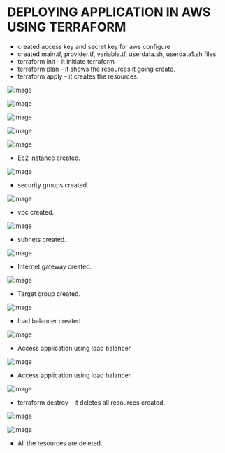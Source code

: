 # DEPLOYING APPLICATION IN AWS USING TERRAFORM
- created access key and secret key for aws configure
- created main.tf, provider.tf, variable.tf, userdata.sh, userdata1.sh files.
- terraform init - it initiate terraform
- terraform plan - it shows the resources it going create.
- terraform apply - it creates the resources.
  
![image](https://github.com/devulapallideepika/terraform/assets/129947829/d3cf1c9a-9bc9-45da-8a29-868e7ca11cbf)

![image](https://github.com/devulapallideepika/terraform/assets/129947829/d6074ba6-fb34-499e-a180-6fc88f9b89ab)

![image](https://github.com/devulapallideepika/terraform/assets/129947829/867dce88-9991-4a41-8bb4-914eae0943ad)

![image](https://github.com/devulapallideepika/terraform/assets/129947829/b70db54f-52c8-478e-ba9b-3753bf017ae2)

![image](https://github.com/devulapallideepika/terraform/assets/129947829/7abdc6ed-86ee-4150-9f47-e6e688080a7e)

- Ec2 instance created.
  
![image](https://github.com/devulapallideepika/terraform/assets/129947829/431fbe5d-e9bb-4835-a1d4-8ba5921efff9)

- security groups created.

![image](https://github.com/devulapallideepika/terraform/assets/129947829/5048eae8-dff2-4800-99ad-03afff9c494d)

- vpc created.
  
![image](https://github.com/devulapallideepika/terraform/assets/129947829/0dfdcb13-af58-43d0-841a-b1bc96539977)

- subnets created.
 
![image](https://github.com/devulapallideepika/terraform/assets/129947829/ca5423e5-c571-4967-9321-86f7a102659b)

- Internet gateway created.
  
 ![image](https://github.com/devulapallideepika/terraform/assets/129947829/4ca2fc3d-53f6-490d-9dcd-b419ca5f9bee)
 
 - Target group created.
   
![image](https://github.com/devulapallideepika/terraform/assets/129947829/aeb812c3-aff6-4c2d-a14d-ba1954a72e16)


- load balancer created.
  
![image](https://github.com/devulapallideepika/terraform/assets/129947829/39d5ef71-a05e-401c-837c-be94b8b79a24)

- Access application using load balancer
  
![image](https://github.com/devulapallideepika/terraform/assets/129947829/2b1520e7-79f9-4b80-810d-825cceca967b)

- Access application using load balancer
  
![image](https://github.com/devulapallideepika/terraform/assets/129947829/1993bdf1-c59f-4d9a-9ca9-f782b02cc6a0)

- terraform destroy - it deletes all resources created.
  
![image](https://github.com/devulapallideepika/terraform/assets/129947829/187e06a6-94d6-4cd4-bfee-e415becdf459)

![image](https://github.com/devulapallideepika/terraform/assets/129947829/c17c33ce-35b3-42eb-b159-29f86bfb1668)

- All the resources are deleted.
